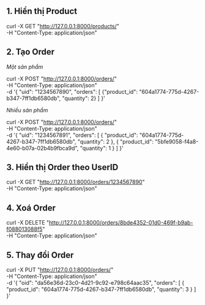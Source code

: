## 1. Hiển thị Product 
curl -X GET "http://127.0.0.1:8000/products/" \
-H "Content-Type: application/json"

## 2. Tạo Order

*Một sản phẩm*

curl -X POST "http://127.0.0.1:8000/orders/" \
-H "Content-Type: application/json" \
-d '{
  "uid": "1234567890",
  "orders": [
    {"product_id": "604a1774-775d-4267-b347-7ff1db6580db", "quantity": 2}
  ]
}'

*Nhiều sản phẩm*

curl -X POST "http://127.0.0.1:8000/orders/" \
-H "Content-Type: application/json" \
-d '{
  "uid": "1234567891",
  "orders": [
    {
      "product_id": "604a1774-775d-4267-b347-7ff1db6580db",
      "quantity": 2
    },
    {
      "product_id": "5bfe9058-f4a8-4e60-b07a-02b4b9fbca9d",
      "quantity": 1
    }
  ]
}'

## 3. Hiển thị Order theo UserID
curl -X GET "http://127.0.0.1:8000/orders/1234567890" \
-H "Content-Type: application/json"

## 4. Xoá Order 
curl -X DELETE "http://127.0.0.1:8000/orders/8bde4352-01d0-469f-b9ab-f088013088f5" \
-H "Content-Type: application/json"

## 5. Thay đổi Order
curl -X PUT "http://127.0.0.1:8000/orders/" \
-H "Content-Type: application/json" \
-d '{
  "oid": "da56e36d-23c0-4d21-9c92-e798c64aac35",
  "orders": [
    {
      "product_id": "604a1774-775d-4267-b347-7ff1db6580db",
      "quantity": 3
    }
  ]
}'
